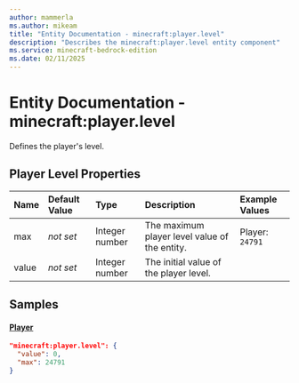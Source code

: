 ```yaml
---
author: mammerla
ms.author: mikeam
title: "Entity Documentation - minecraft:player.level"
description: "Describes the minecraft:player.level entity component"
ms.service: minecraft-bedrock-edition
ms.date: 02/11/2025 
---
```


# Entity Documentation - minecraft:player.level

Defines the player's level.


## Player Level Properties

|Name       |Default Value |Type |Description |Example Values |
|:----------|:-------------|:----|:-----------|:------------- |
| max | *not set* | Integer number | The maximum player level value of the entity. | Player: `24791` | 
| value | *not set* | Integer number | The initial value of the player level. |  | 

## Samples

#### [Player](https://github.com/Mojang/bedrock-samples/tree/preview/behavior_pack/entities/player.json)


```json
"minecraft:player.level": {
  "value": 0,
  "max": 24791
}
```
